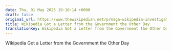 ```yaml
---
date: Thu, 01 May 2025 19:16:14 +0000
draft: false
original_url: https://www.thewikipedian.net/p/maga-wikipedia-investigation-ed-martin
title: Wikipedia Got a Letter from the Government the Other Day
translationKey: Wikipedia Got a Letter from the Government the Other Day
---
```


Wikipedia Got a Letter from the Government the Other Day